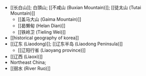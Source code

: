 - [[长白山]]; 白頭山; [[不咸山 (Buxian Mountain)]]; [[徒太山 (Tutai Mountain)]]
    - [[盖马大山 (Gaima Mountain)]]
    - [[曷懒甸 (Helan Dian)]]
    - [[铁岭卫 (Tieling Wei)]]
- [[historical geography of korea]]
- [[辽东 (Liaodong)]]; [[辽东半岛 (Liaodong Peninsula)]]
    - [[辽阳行省 (Liaoyang province)]]
- [[辽西 (Liaoxi)]]
- Northeast China;
- [[弱水 (River Ruo)]]
